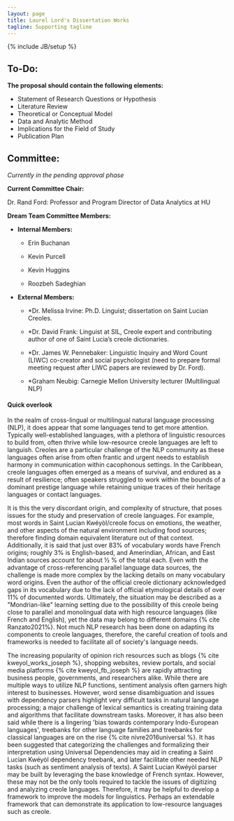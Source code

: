 ```yaml
---
layout: page
title: Laurel Lord's Dissertation Works
tagline: Supporting tagline
---
```

{% include JB/setup %}


## To-Do:

**The proposal should contain the following elements:**

- Statement of Research Questions or Hypothesis
- Literature Review
- Theoretical or Conceptual Model
- Data and Analytic Method
- Implications for the Field of Study
- Publication Plan


## Committee: 

*Currently in the pending approval phase*

**Current Committee Chair:**

Dr. Rand Ford: Professor and Program Director of Data Analytics at HU

**Dream Team Committee Members:**  


- **Internal Members:**

    - Erin Buchanan

    - Kevin Purcell 

    - Kevin Huggins

    - Roozbeh Sadeghian


- **External Members:** 

    - *Dr. Melissa Irvine: Ph.D. Linguist; dissertation on Saint Lucian Creoles.

    - *Dr. David Frank: Linguist at SIL, Creole expert and contributing author of one of Saint Lucia’s creole dictionaries.

    - *Dr. James W. Pennebaker: Linguistic Inquiry and Word Count (LIWC) co-creator and social psychologist (need to prepare formal meeting request after LIWC papers are reviewed by Dr. Ford).

    - *Graham Neubig: Carnegie Mellon University lecturer (Multilingual NLP)



#### __Quick overlook__

In the realm of cross-lingual or multilingual natural language processing (NLP), it does appear that some languages tend to get more attention. Typically well-established languages, with a plethora of linguistic resources to build from, often thrive while low-resource creole languages are left to languish. Creoles are a particular challenge of the NLP community as these languages often arise from often frantic and urgent needs to establish harmony in communication within cacophonous settings. In the Caribbean, creole languages often emerged as a means of survival, and endured as a result of resilience; often speakers struggled to work within the bounds of a dominant prestige language while retaining unique traces of their heritage languages or contact languages.

It is this the very discordant origin, and complexity of structure, that poses issues for the study and preservation of creole languages. For example, most words in Saint Lucian Kwéyòl/creole focus on emotions, the weather, and other aspects of the natural environment including food sources; therefore finding domain equivalent literature out of that context. Additionally, it is said that just over 83% of vocabulary words have French origins; roughly 3% is English-based, and Amerindian, African, and East Indian sources account for about  ½ % of the total each. Even with the advantage of cross-referencing parallel language data sources, the challenge is made more complex by the lacking details on many vocabulary word origins. Even the author of the official creole dictionary acknowledged gaps in its vocabulary due to the lack of official etymological details of over 11% of documented words. Ultimately, the situation may be described as a "Mondrian-like" learning setting due to the possibility of this creole being close to parallel and monolingual data with high resource languages (like French and English), yet the data may belong to different domains {% cite Ranzato2021%}. Not much NLP research has been done on adapting its components to creole languages, therefore, the careful creation of tools and frameworks is needed to facilitate all of society's language needs.

The increasing popularity of opinion rich resources such as blogs {% cite kweyol_works_joseph %}, shopping websites, review portals, and social media platforms {% cite kweyol_fb_joseph %} are rapidly attracting business people, governments, and researchers alike. While there are multiple ways to utilize NLP functions, sentiment analysis often garners high interest to businesses. However, word sense disambiguation and issues with dependency parsers highlight very difficult tasks in natural language processing; a major challenge of lexical semantics is creating training data and algorithms that facilitate downstream tasks. Moreover, it has also been said while there is a lingering 'bias towards contemporary Indo-European languages', treebanks for other language families and treebanks for classical languages are on the rise {% cite nivre2016universal %}. It has been suggested that categorizing the challenges and formalizing their interpretation using Universal Dependencies may aid in creating a Saint Lucian Kwéyòl dependency treebank, and later facilitate other needed NLP tasks (such as sentiment analysis of texts). A Saint Lucian Kwéyòl parser may be built by leveraging the base knowledge of French syntax. However, these may not be the only tools required to tackle the issues of digitizing and analyzing creole languages. Therefore, it may be helpful to develop a framework to improve the models for linguistics. Perhaps an extendable framework that can demonstrate its application to low-resource languages such as creole. 
